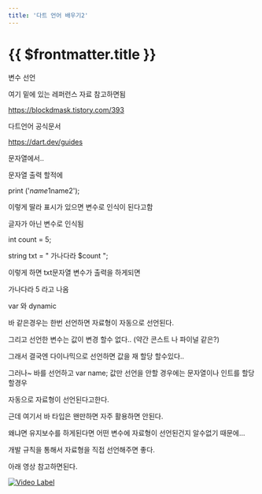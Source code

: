```yaml
---
title: '다트 언어 배우기2'
---
```


# {{ $frontmatter.title }}



변수 선언


여기 밑에 있는 레퍼런스 자료 참고하면됨

https://blockdmask.tistory.com/393



다트언어 공식문서

https://dart.dev/guides



문자열에서..



문자열 출력 할적에

print ('$name1$name2');

이렇게 딸라 표시가 있으면 변수로 인식이 된다고함

글자가 아닌 변수로 인식됨



int count = 5;

string txt = " 가나다라 $count ";



이렇게 하면 txt문자열 변수가 출력을 하게되면

가나다라 5 라고 나옴





var 와 dynamic



바 같은경우는 한번 선언하면 자료형이 자동으로 선언된다.

그리고 선언한 변수는 값이 변경 할수 없다.. (약간 콘스트 나 파이널 같은?)



그래서 결국엔 다이나믹으로 선언하면 값을 재 할당 할수있다..



그러나~ 바를 선언하고 var name; 값만 선언을 안할 경우에는 문자열이나 인트를 할당할경우

자동으로 자료형이 선언된다고한다.





근데 여기서 바 타입은 왠만하면 자주 활용하면 안된다.

왜냐면 유지보수를 하게된다면 어떤 변수에 자료형이 선언된건지 알수없기 때문에...

개발 규칙을 통해서 자료형을 직접 선언해주면 좋다.

아래 영상 참고하면된다.


[![Video Label](http://img.youtube.com/vi/8m89HKBOByM/0.jpg)](https://youtu.be/8m89HKBOByM?t=0s)


